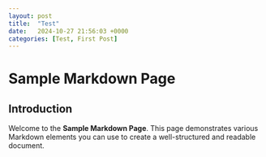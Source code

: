 ```yaml
---
layout: post
title:  "Test"
date:   2024-10-27 21:56:03 +0000
categories: [Test, First Post]
---
```


# Sample Markdown Page

## Introduction

Welcome to the **Sample Markdown Page**. This page demonstrates various Markdown elements you can use to create a well-structured and readable document.
